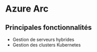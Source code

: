 # Azure Arc
## Principales fonctionnalités
- Gestion de serveurs hybrides
- Gestion des clusters Kubernetes